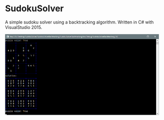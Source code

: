 # SudokuSolver
A simple sudoku solver using a backtracking algorithm.
Written in C# with VisualStudio 2015.

![alt tag](screenshot.png)